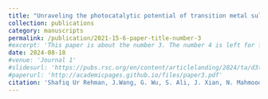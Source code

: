 ```yaml
---
title: "Unraveling the photocatalytic potential of transition metal sulfide and selenide monolayers for overall water splitting and photo-corrosion inhibition"
collection: publications
category: manuscripts
permalink: /publication/2021-15-6-paper-title-number-3
#excerpt: 'This paper is about the number 3. The number 4 is left for future work.'
date: 2024-08-18
#venue: 'Journal 1'
#slidesurl: 'https://pubs.rsc.org/en/content/articlelanding/2024/ta/d3ta07106e/unauth'
#paperurl: 'http://academicpages.github.io/files/paper3.pdf'
citation: 'Shafiq Ur Rehman, J.Wang, G. Wu, S. Ali, J. Xian, N. Mahmood, J. Mater. Chem. A, 2024,12, 6693-6702. '
---
```

